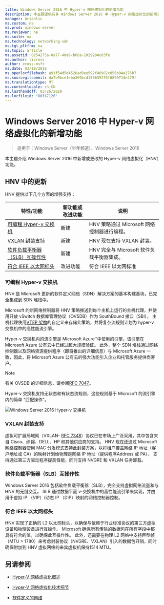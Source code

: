 ```yaml
---
title: Windows Server 2016 中 Hyper-v 网络虚拟化的新增功能
description: 本主题提供有关 Windows Server 2016 中 Hyper-v 网络虚拟化的新增功能的信息
manager: brianlic
ms.custom: na
ms.prod: windows-server
ms.reviewer: na
ms.suite: na
ms.technology: networking-sdn
ms.tgt_pltfrm: na
ms.topic: article
ms.assetid: 0254275a-0a77-40a9-b68a-1029284c03fe
ms.author: lizross
author: eross-msft
ms.date: 03/19/2018
ms.openlocfilehash: a91f54d5d4528ad0ee592f40902c856b94a276b7
ms.sourcegitcommit: da7b9bce1eba369bcd156639276f6899714e279f
ms.translationtype: MT
ms.contentlocale: zh-CN
ms.lasthandoff: 03/26/2020
ms.locfileid: "80317126"
---
```

# <a name="whats-new-in-hyper-v-network-virtualization-in-windows-server-2016"></a>Windows Server 2016 中 Hyper-v 网络虚拟化的新增功能

>适用于：Windows Server（半年频道）、Windows Server 2016

本主题介绍 Windows Server 2016 中新增或更改的 Hyper-v 网络虚拟化（HNV）功能。  
  
## <a name="updates-in-hnv"></a><a name="BKMK_IPAM2012R2"></a>HNV 中的更新  
HNV 提供以下几个方面的增强支持：  
  
|特性/功能|新功能或改进功能|说明|  
|--------------------------|-------------------|---------------|  
|[可编程 Hyper-v 交换机](../../../sdn/technologies/hyper-v-network-virtualization/../../../sdn/technologies/hyper-v-network-virtualization/../../../sdn/technologies/hyper-v-network-virtualization/../../../sdn/technologies/hyper-v-network-virtualization/whats-new-hyperv-network-virtualization-windows-server.md#SDN)|新建|HNV 策略通过 Microsoft 网络控制器进行编程。|  
|[VXLAN 封装支持](../../../sdn/technologies/hyper-v-network-virtualization/../../../sdn/technologies/hyper-v-network-virtualization/../../../sdn/technologies/hyper-v-network-virtualization/../../../sdn/technologies/hyper-v-network-virtualization/whats-new-hyperv-network-virtualization-windows-server.md#VXLAN)|新建|HNV 现在支持 VXLAN 封装。|  
|[软件负载平衡器（SLB）互操作性](../../../sdn/technologies/hyper-v-network-virtualization/../../../sdn/technologies/hyper-v-network-virtualization/../../../sdn/technologies/hyper-v-network-virtualization/../../../sdn/technologies/hyper-v-network-virtualization/whats-new-hyperv-network-virtualization-windows-server.md#SLB)|新建|HNV 完全与 Microsoft 软件负载平衡器集成。|  
|[符合 IEEE 以太网标头](../../../sdn/technologies/hyper-v-network-virtualization/../../../sdn/technologies/hyper-v-network-virtualization/../../../sdn/technologies/hyper-v-network-virtualization/../../../sdn/technologies/hyper-v-network-virtualization/whats-new-hyperv-network-virtualization-windows-server.md#L2)|改进功能|符合 IEEE 以太网标准|  
  
### <a name="programmable-hyper-v-switch"></a><a name="SDN"></a>可编程 Hyper-v 交换机  
HNV 是 Microsoft 更新的软件定义网络（SDN）解决方案的基本构建基块，已完全集成到 SDN 堆栈中。  
  
Microsoft 的新网络控制器将 HNV 策略推送到每个主机上运行的主机代理，并使用开放 vSwitch 数据库管理协议（OVSDB）作为 SouthBound 接口（SBI）。 主机代理使用[VTEP 架构](https://github.com/openvswitch/ovs/blob/master/vtep/vtep.ovsschema)的自定义来存储此策略，并将复杂流规则计划为 hyper-v 交换机中的高性能流引擎。  
  
Hyper-v 交换机内的流引擎是 Microsoft Azure&trade;中使用的引擎，该引擎在 Microsoft Azure 公有云中已经过超大规模验证。 此外，整个 SDN 堆栈通过网络控制器以及网络资源提供程序（即将推出的详细信息）与 Microsoft Azure 一致，因此，将 Microsoft Azure 公有云的强大功能引入企业和托管服务提供商客户。  
  
> [!NOTE]  
> 有关 OVSDB 的详细信息，请参阅[RFC 7047](https://www.rfc-editor.org/info/rfc7047)。  
  
Hyper-v 交换机支持无状态和有状态流规则，这些规则基于 Microsoft 的流引擎内的简单 "匹配操作"。  
 
![Windows Server 2016 Hyper-v 交换机](../../../media/what-s-new-in-hyper-v-network-virtualization-in-windows-server/HNVOverview.png)  
  
### <a name="vxlan-encapsulation-support"></a><a name="VXLAN"></a>VXLAN 封装支持  
虚拟可扩展局域网（VXLAN- [RFC 7348](https://www.rfc-editor.org/info/rfc7348)）协议已在市场上广泛采用，其中包含来自 Cisco、织锦、DELL、HP 和其他供应商的支持。 HNV 现在还通过 Microsoft 网络控制器使用 MAC 分发模式支持此封装方案，以将租户覆盖网络 IP 地址（客户地址或 CA）的映射计划给物理是网络 IP 地址（提供程序Address 或 PA）。 支持通过第三方驱动程序提高性能，同时支持 NVGRE 和 VXLAN 任务卸载。  
  
### <a name="software-load-balancer-slb-interoperability"></a><a name="SLB"></a>软件负载平衡器（SLB）互操作性  
Windows Server 2016 包括软件负载平衡器（SLB），完全支持虚拟网络流量和与 HNV 的无缝交互。 SLB 通过数据平面 v-交换机中的高性能流引擎来实现，并由用于虚拟 IP （VIP）/动态 IP （DIP）映射的网络控制器控制。  
  
### <a name="compliant-ieee-ethernet-headers"></a><a name="L2"></a>符合 IEEE 以太网标头  
HNV 实现了正确的 L2 以太网标头，以确保与依赖于行业标准协议的第三方虚拟设备和物理设备进行互操作。 Microsoft 确保所有传输的数据包在所有字段中都具有符合的值，以确保此互操作性。 此外，还需要在物理 L2 网络中支持巨型帧（MTU > 1780）来考虑封装协议（NVGRE、VXLAN）引入的数据包开销，同时确保附加到 HNV 虚拟网络的来宾虚拟机保持1514 MTU。  
  
## <a name="see-also"></a>另请参阅  
  
-   [Hyper-V 网络虚拟化概述](hyperv-network-virtualization-overview-windows-server.md)  
  
-   [Hyper-V 网络虚拟化技术细节](hyperv-network-virtualization-technical-details-windows-server.md)  
  
-   [软件定义的网络](../../Software-Defined-Networking--SDN-.md)  
  